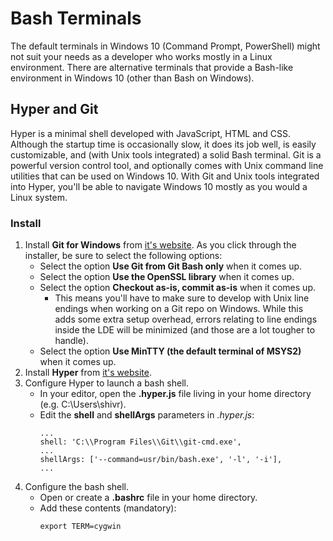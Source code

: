 # Bash Terminals

The default terminals in Windows 10 (Command Prompt, PowerShell) might not suit your needs as a developer who works mostly in a Linux environment. There are alternative terminals that provide a Bash-like environment in Windows 10 (other than Bash on Windows).

## Hyper and Git

Hyper is a minimal shell developed with JavaScript, HTML and CSS. Although the startup time is occasionally slow, it does its job well, is easily customizable, and (with Unix tools integrated) a solid Bash terminal. Git is a powerful version control tool, and optionally comes with Unix command line utilities that can be used on Windows 10. With Git and Unix tools integrated into Hyper, you'll be able to navigate Windows 10 mostly as you would a Linux system.

### Install

1. Install **Git for Windows** from [it's website](https://git-scm.com/download/win). As you click through the installer, be sure to select the following options:
   * Select the option **Use Git from Git Bash only** when it comes up.
   * Select the option **Use the OpenSSL library** when it comes up.
   * Select the option **Checkout as-is, commit as-is** when it comes up.
      * This means you'll have to make sure to develop with Unix line endings when working on a Git repo on Windows. While this adds some extra setup overhead, errors relating to line endings inside the LDE will be minimized (and those are a lot tougher to handle). 
   * Select the option **Use MinTTY (the default terminal of MSYS2)** when it comes up.
2. Install **Hyper** from [it's website](https://hyper.is/).
3. Configure Hyper to launch a bash shell.
   * In your editor, open the **.hyper.js** file living in your home directory (e.g. C:\Users\shivr).
   * Edit the **shell** and **shellArgs** parameters in *.hyper.js*:
      ```
      ...
      shell: 'C:\\Program Files\\Git\\git-cmd.exe',
      ...
      shellArgs: ['--command=usr/bin/bash.exe', '-l', '-i'],
      ...
      ```
4. Configure the bash shell.
   * Open or create a **.bashrc** file in your home directory.
   * Add these contents (mandatory):
      ```
      export TERM=cygwin
      ```